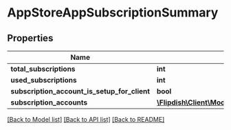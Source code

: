 # AppStoreAppSubscriptionSummary

## Properties
Name | Type | Description | Notes
------------ | ------------- | ------------- | -------------
**total_subscriptions** | **int** |  | [optional] 
**used_subscriptions** | **int** |  | [optional] 
**subscription_account_is_setup_for_client** | **bool** |  | [optional] 
**subscription_accounts** | [**\Flipdish\\Client\Models\AppStoreAppSubscriptionAccount[]**](AppStoreAppSubscriptionAccount.md) |  | [optional] 

[[Back to Model list]](../README.md#documentation-for-models) [[Back to API list]](../README.md#documentation-for-api-endpoints) [[Back to README]](../README.md)


